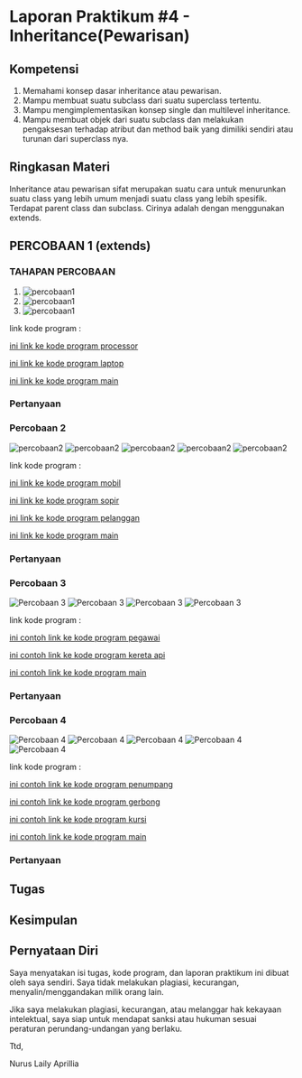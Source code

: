 # Laporan Praktikum #4 - Inheritance(Pewarisan)

## Kompetensi

1.  Memahami konsep	dasar inheritance atau pewarisan.
2.  Mampu membuat suatu	subclass dari suatu superclass tertentu.
3.  Mampu mengimplementasikan konsep single dan multilevel inheritance.
4.  Mampu membuat objek	dari suatu subclass dan melakukan pengaksesan terhadap atribut dan method	baik yang dimiliki sendiri atau turunan dari superclass nya.

## Ringkasan Materi

Inheritance	atau pewarisan sifat merupakan suatu cara untuk menurunkan	suatu class	yang lebih umum	menjadi	suatu class yang lebih spesifik. Terdapat parent class dan  subclass. Cirinya adalah dengan menggunakan extends.

##  PERCOBAAN 1 (extends)

### TAHAPAN	PERCOBAAN

1. ![percobaan1](img/1.PNG)
2. ![percobaan1](img/2.PNG)
3. ![percobaan1](img/3.PNG)

link kode program : 

[ini link ke kode program processor](../../src/6_Inheritance/ClassA1841720049Nurus.java)

[ini link ke kode program laptop](../../src/6_Inheritance/ClassB1841720049Nurus.java)

[ini link ke kode program main](../../src/6_Inheritance/Percobaan1_1841720049Nurus.java)

### Pertanyaan


### Percobaan 2 

![percobaan2](img/4.PNG)
![percobaan2](img/5.PNG)
![percobaan2](img/6_1.PNG)
![percobaan2](img/6_2.PNG)
![percobaan2](img/7.PNG)

link kode program : 

[ini link ke kode program mobil](../../src/4_Relasi_Class/Mobil1841720049nurus.java)

[ini link ke kode program sopir](../../src/4_Relasi_Class/Sopir1841720049nurus.java)

[ini link ke kode program pelanggan](../../src/4_Relasi_Class/Pelanggan1841720049nurus.java)

[ini link ke kode program main](../../src/4_Relasi_Class/MainPercobaan2_1841720049nurus.java)

### Pertanyaan 


### Percobaan 3 

![Percobaan 3](img/8.PNG)
![Percobaan 3](img/9_1.PNG)
![Percobaan 3](img/9_2.PNG)
![Percobaan 3](img/10.PNG)

link kode program : 

[ini contoh link ke kode program pegawai](../../src/4_Relasi_Class/Pegawai1841720049Nurus.java)

[ini contoh link ke kode program kereta api](../../src/4_Relasi_Class/KeretaApi1841720049Nurus.java)

[ini contoh link ke kode program main](../../src/4_Relasi_Class/MainPercobaan3_1841720049Nurus.java)

### Pertanyaan 


### Percobaan 4

![Percobaan 4](img/11.PNG)
![Percobaan 4](img/12.PNG)
![Percobaan 4](img/12_2.PNG)
![Percobaan 4](img/13_2.PNG)
![Percobaan 4](img/14.PNG)

link kode program : 

[ini contoh link ke kode program penumpang](../../src/4_Relasi_Class/Penumpang1841720049Nurus.java)

[ini contoh link ke kode program gerbong](../../src/4_Relasi_Class/Gerbong1841720049Nurus.java)

[ini contoh link ke kode program kursi](../../src/4_Relasi_Class/Kursi1841720049Nurus.java)

[ini contoh link ke kode program main](../../src/4_Relasi_Class/MainPercobaan4_1841720049Nurus.java)

### Pertanyaan 

## Tugas


## Kesimpulan


## Pernyataan Diri

Saya menyatakan isi tugas, kode program, dan laporan praktikum ini dibuat oleh saya sendiri. Saya tidak melakukan plagiasi, kecurangan, menyalin/menggandakan milik orang lain.

Jika saya melakukan plagiasi, kecurangan, atau melanggar hak kekayaan intelektual, saya siap untuk mendapat sanksi atau hukuman sesuai peraturan perundang-undangan yang berlaku.

Ttd,

Nurus Laily Aprillia